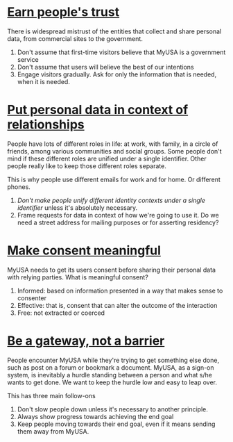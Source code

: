 # [Earn people's trust](#trust)

There is widespread mistrust of the entities that collect and share personal data, from commercial sites to the government. 

1. Don't assume that first-time visitors believe that MyUSA is a government service
2. Don't assume that users will believe the best of our intentions
3. Engage visitors gradually. Ask for only the information that is needed, when it is needed. 

# [Put personal data in context of relationships](#context)

People have lots of different roles in life: at work, with family, in a circle of friends, among various communities and social groups. Some people don't mind if these different roles are unified under a single identifier. Other people really like to keep those different roles separate. 

This is why people use different emails for work and for home. Or different phones. 

1. _Don't make people unify different identity contexts under a single identifier_ unless it's absolutely necessary. 
2. Frame requests for data in context of how we're going to use it. Do we need a street address for mailing purposes or for asserting residency?


# [Make consent meaningful](#consent)

MyUSA needs to get its users consent before sharing their personal data with relying parties. What is meaningful consent? 

1. Informed: based on information presented in a way that makes sense to consenter
2. Effective: that is, consent that can alter the outcome of the interaction
3. Free: not extracted or coerced

# [Be a gateway, not a barrier](#block)
People encounter MyUSA while they're trying to get something else done, such as post on a forum or bookmark a document. MyUSA, as a sign-on system, is inevitably a hurdle standing between a person and what s/he wants to get done. We want to keep the hurdle low and easy to leap over.

This has three main follow-ons

1. Don't slow people down unless it's necessary to another principle.
2. Always show progress towards achieving the end goal
3. Keep people moving towards their end goal, even if it means sending them away from MyUSA.

